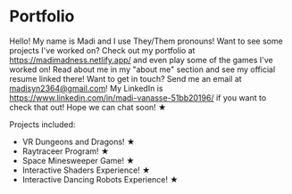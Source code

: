 # Portfolio
Hello! My name is Madi and I use They/Them pronouns! Want to see some projects I've worked on? Check out my portfolio at https://madimadness.netlify.app/ and even play some of the games I've worked on! Read about me in my "about me" section and see my official resume linked there! Want to get in touch? Send me an email at madisyn2364@gmail.com! My LinkedIn is https://www.linkedin.com/in/madi-vanasse-51bb20196/ if you want to check that out! Hope we can chat soon! ★

Projects included:
- VR Dungeons and Dragons! ★
- Raytraceer Program! ★
- Space Minesweeper Game! ★
- Interactive Shaders Experience! ★
- Interactive Dancing Robots Experience! ★
